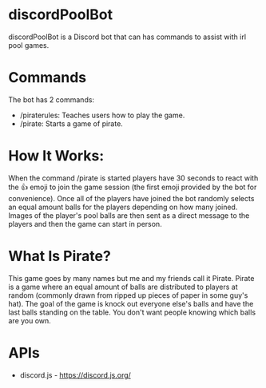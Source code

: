 # discordPoolBot
discordPoolBot is a Discord bot that can has commands to assist with irl pool games.

# Commands
The bot has 2 commands:
- /piraterules: Teaches users how to play the game.
- /pirate: Starts a game of pirate.

# How It Works:
When the command /pirate is started players have 30 seconds to react with the 👍 emoji to join the game session (the first emoji provided by the bot for convenience). Once all of the players have joined the bot randomly selects an equal amount balls for the players depending on how many joined. Images of the player's pool balls are then sent as a direct message to the players and then the game can start in person.

# What Is Pirate?
This game goes by many names but me and my friends call it Pirate.
Pirate is a game where an equal amount of balls are distributed to players at random (commonly drawn from ripped up pieces of paper in some guy's hat). The goal of the game is knock out everyone else's balls and have the last balls standing on the table. You don't want people knowing which balls are you own.

# APIs
- discord.js - https://discord.js.org/
